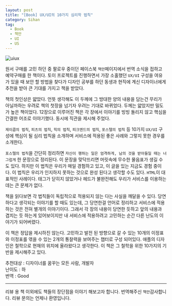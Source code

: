 ```yaml
---
layout: post
title: "[Book] UX/UI의 10가지 심리학 법칙"
category: Sihan
tag:
  - Book
  - 책만
  - UI
  - US
---
```


![uiux](https://sihan-son.github.io/public/book/chaekman/uiux.jpg)

원서 구매를 고민 하던 중 팔로우 중이던 페이스북 `책만`페이지에서 번역 소식을 접하고 예약구매를 한 책이다. 토이 프로젝트를 진행하면서 가장 소홀했던 `UX/UI` 구성을 여유가 있을 때 보안 할 방법을 찾다가 디자인 공부를 하던 동생과 현직에 계신 디자이너에게 추천을 받아 큰 기대를 가지고 책을 받았다.

책의 첫인상은 얇았다. 언뜻 생각해도 이 두께에 그 방대한 양의 내용을 담는건 무리가 아닐까하는 우려로 책의 첫장을 넘기자 우려는 기대로 바뀌었다. 두께는 얇았지만 밀도가 높은 책이었다. 12장으로 이루어진 책은 각 장에서 이야기를 빙빙 돌리지 않고 핵심을 간결한 어조로 이야기했다. 동시에 직관을 제시해 주었다.

`제이콥의 법칙`, `피츠의 법칙`, `힉의 법칙`, `피크엔드의 법칙`, `포스텔의 법칙` 등 10가지 `UX/UI` 구성에 핵심이 될 심리 법칙을 소개하며 서비스에 적용된 좋은 사례와 그렇지 못한 경우를 소개한다.

`포스텔의 법칙`을 간단히 정리하면 `자신이 행하는 일은 엄격하게, 남의 것을 받아들일 때는 너그럽게` 한 문장으로 정리된다. 이 문장을 맞닥뜨리면 머릿속에 무수한 물음표가 생길 수도 있다. 하지만 이 법칙은 우리가 매일 경험하고 있고, 이 글을 있는 지금도 경험 중이다. 이 법칙은 우리가 인지하지 못하는 것으로 완성 된다고 생각할 수도 있다. `HTML`이 대표적인 사례이다. 태그가 닫히지 않았거나 헤드가 불완전해도 우리가 서비스를 이용하는데는 큰 문제가 없다.

책을 읽다보면 각 법칙들이 독립적으로 적용되지 않는 다는 사실을 깨달을 수 있다. 당연하다고 생각되는 이야기를 할 때도 있는데, 그 당연한걸 언어로 정리하고 서비스에 적용하는 것은 전혀 별개의 이야기이다. 그래서 각 장의 내용이 당연한 듯하고 앞의 내용과 겹치는 듯 하는게 있어보이지만 내 서비스에 적용하려고 고민하는 순간 다른 난도의 이야기가 되어버렸다.

이 책은 정답을 제시하진 않는다. 고민하고 발전 된 방향으로 갈 수 있는 10개의 이정표와 이정표를 엮을 수 있는 2개의 통찰력을 보여주는 챕터로 구성 되어있다. 애플의 디자인은 철학으로 현재의 위치에 올라왔다고 생각한다. 이 책은 그 철학을 위한 10가지의 기반을 제시해주고 있다.

추천대상 : 디자이너를 꿈꾸는 모든 사람, 개발자  
난이도 : 하  
번역 : Good

---

리뷰 용 책 이외에도 책들의 장단점을 이야기 해보고자 합니다. 번역해주신 `책만`감사합니다. 리뷰 문의는 언제나 환영입니다.
